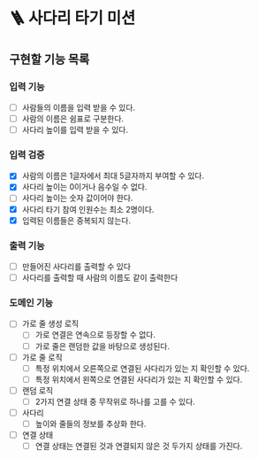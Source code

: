 # 🪜 사다리 타기 미션

## 구현할 기능 목록

### 입력 기능

- [ ] 사람들의 이름을 입력 받을 수 있다.
- [ ] 사람의 이름은 쉼표로 구분한다.
- [ ] 사다리 높이를 입력 받을 수 있다.

### 입력 검증

- [x] 사람의 이름은 1글자에서 최대 5글자까지 부여할 수 있다.
- [x] 사다리 높이는 0이거나 음수일 수 없다.
- [ ] 사다리 높이는 숫자 값이어야 한다.
- [x] 사다리 타기 참여 인원수는 최소 2명이다.
- [x] 입력된 이름들은 중복되지 않는다.

### 출력 기능

- [ ] 만들어진 사다리를 출력할 수 있다
- [ ] 사다리를 출력할 때 사람의 이름도 같이 출력한다

### 도메인 기능

- [ ] 가로 줄 생성 로직
    - [ ] 가로 연결은 연속으로 등장할 수 없다.
    - [ ] 가로 줄은 랜덤한 값을 바탕으로 생성된다.
- [ ] 가로 줄 로직
    - [ ] 특정 위치에서 오른쪽으로 연결된 사다리가 있는 지 확인할 수 있다.
    - [ ] 특정 위치에서 왼쪽으로 연결된 사다리가 있는 지 확인할 수 있다.
- [ ] 랜덤 로직
    - [ ] 2가지 연결 상태 중 무작위로 하나를 고를 수 있다.
- [ ] 사다리
    - [ ] 높이와 줄들의 정보를 추상화 한다.
- [ ] 연결 상태
    - [ ] 연결 상태는 연결된 것과 연결되지 않은 것 두가지 상태를 가진다.
